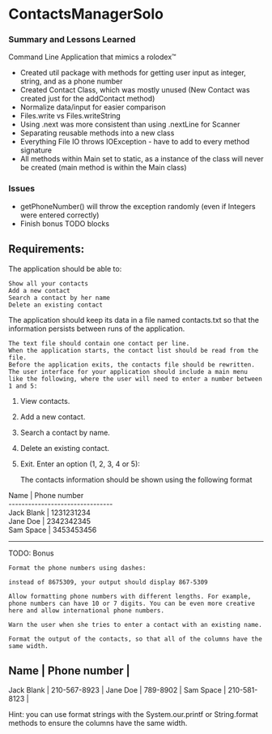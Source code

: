 # ContactsManagerSolo
### Summary and Lessons Learned
Command Line Application that mimics a rolodex™
- Created util package with methods for getting user input as integer, string, and as a phone number
- Created Contact Class, which was mostly unused (New Contact was created just for the addContact method)
- Normalize data/input for easier comparison
- Files.write vs Files.writeString
- Using .next was more consistent than using .nextLine for Scanner
- Separating reusable methods into a new class
- Everything File IO throws IOException - have to add to every method signature
- All methods within Main set to static, as a instance of the class will never be created (main method is within the Main class)

### Issues
- getPhoneNumber() will throw the exception randomly (even if Integers were entered correctly)
- Finish bonus TODO blocks

## Requirements:
The application should be able to:

    Show all your contacts
    Add a new contact
    Search a contact by her name
    Delete an existing contact

The application should keep its data in a file named contacts.txt so that the information persists between runs of the application.

    The text file should contain one contact per line.
    When the application starts, the contact list should be read from the file.
    Before the application exits, the contacts file should be rewritten.
    The user interface for your application should include a main menu like the following, where the user will need to enter a number between 1 and 5:

1. View contacts.
2. Add a new contact.
3. Search a contact by name.
4. Delete an existing contact.
5. Exit.
   Enter an option (1, 2, 3, 4 or 5):

   The contacts information should be shown using the following format
<p>
Name | Phone number <br>
-------------------------------- <br>
Jack Blank | 1231231234 <br>
Jane Doe | 2342342345 <br>
Sam Space | 3453453456 <br>
</p>
<hr>
TODO: Bonus

    Format the phone numbers using dashes:

    instead of 8675309, your output should display 867-5309

    Allow formatting phone numbers with different lengths. For example, phone numbers can have 10 or 7 digits. You can be even more creative here and allow international phone numbers.

    Warn the user when she tries to enter a contact with an existing name.

    Format the output of the contacts, so that all of the columns have the same width.

Name       | Phone number |
---------------------------
Jack Blank | 210-567-8923 |
Jane Doe   | 789-8902     |
Sam Space  | 210-581-8123 |

Hint: you can use format strings with the System.our.printf or String.format methods to ensure the columns have the same width.